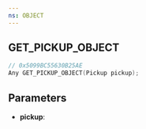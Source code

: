 ```yaml
---
ns: OBJECT
---
```

## GET_PICKUP_OBJECT

```c
// 0x5099BC55630B25AE
Any GET_PICKUP_OBJECT(Pickup pickup);
```

## Parameters
* **pickup**:
